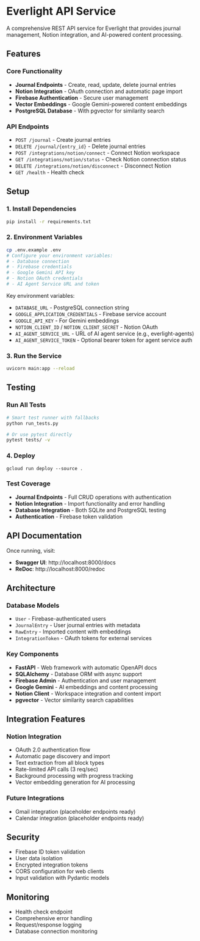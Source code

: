 # Everlight API Service

A comprehensive REST API service for Everlight that provides journal management, Notion integration, and AI-powered content processing.

## Features

### Core Functionality
- **Journal Endpoints** - Create, read, update, delete journal entries
- **Notion Integration** - OAuth connection and automatic page import
- **Firebase Authentication** - Secure user management
- **Vector Embeddings** - Google Gemini-powered content embeddings
- **PostgreSQL Database** - With pgvector for similarity search

### API Endpoints
- `POST /journal` - Create journal entries
- `DELETE /journal/{entry_id}` - Delete journal entries
- `POST /integrations/notion/connect` - Connect Notion workspace
- `GET /integrations/notion/status` - Check Notion connection status
- `DELETE /integrations/notion/disconnect` - Disconnect Notion
- `GET /health` - Health check

## Setup

### 1. Install Dependencies
```bash
pip install -r requirements.txt
```

### 2. Environment Variables
```bash
cp .env.example .env
# Configure your environment variables:
# - Database connection
# - Firebase credentials
# - Google Gemini API key
# - Notion OAuth credentials
# - AI Agent Service URL and token
```

Key environment variables:
- `DATABASE_URL` - PostgreSQL connection string
- `GOOGLE_APPLICATION_CREDENTIALS` - Firebase service account
- `GOOGLE_API_KEY` - For Gemini embeddings
- `NOTION_CLIENT_ID` / `NOTION_CLIENT_SECRET` - Notion OAuth
- `AI_AGENT_SERVICE_URL` - URL of AI agent service (e.g., everlight-agents)
- `AI_AGENT_SERVICE_TOKEN` - Optional bearer token for agent service auth

### 3. Run the Service
```bash
uvicorn main:app --reload
```

## Testing

### Run All Tests
```bash
# Smart test runner with fallbacks
python run_tests.py

# Or use pytest directly
pytest tests/ -v
```

### 4. Deploy
```gcloud run deploy --source .```

### Test Coverage
- **Journal Endpoints** - Full CRUD operations with authentication
- **Notion Integration** - Import functionality and error handling
- **Database Integration** - Both SQLite and PostgreSQL testing
- **Authentication** - Firebase token validation

## API Documentation

Once running, visit:
- **Swagger UI**: http://localhost:8000/docs
- **ReDoc**: http://localhost:8000/redoc

## Architecture

### Database Models
- `User` - Firebase-authenticated users
- `JournalEntry` - User journal entries with metadata
- `RawEntry` - Imported content with embeddings
- `IntegrationToken` - OAuth tokens for external services

### Key Components
- **FastAPI** - Web framework with automatic OpenAPI docs
- **SQLAlchemy** - Database ORM with async support
- **Firebase Admin** - Authentication and user management
- **Google Gemini** - AI embeddings and content processing
- **Notion Client** - Workspace integration and content import
- **pgvector** - Vector similarity search capabilities

## Integration Features

### Notion Integration
- OAuth 2.0 authentication flow
- Automatic page discovery and import
- Text extraction from all block types
- Rate-limited API calls (3 req/sec)
- Background processing with progress tracking
- Vector embedding generation for AI processing

### Future Integrations
- Gmail integration (placeholder endpoints ready)
- Calendar integration (placeholder endpoints ready)

## Security

- Firebase ID token validation
- User data isolation
- Encrypted integration tokens
- CORS configuration for web clients
- Input validation with Pydantic models

## Monitoring

- Health check endpoint
- Comprehensive error handling
- Request/response logging
- Database connection monitoring